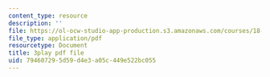 ```yaml
---
content_type: resource
description: ''
file: https://ol-ocw-studio-app-production.s3.amazonaws.com/courses/18-01sc-single-variable-calculus-fall-2010/794607295d59d4e3a05c449e522bc055_jBkXbAgMj6s.pdf
file_type: application/pdf
resourcetype: Document
title: 3play pdf file
uid: 79460729-5d59-d4e3-a05c-449e522bc055
---
```

